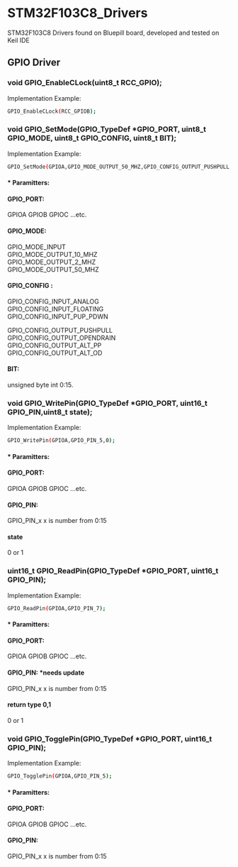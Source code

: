 # STM32F103C8_Drivers
STM32F103C8 Drivers found on Bluepill board, developed and tested on Keil IDE

## GPIO Driver 

### void GPIO_EnableCLock(uint8_t RCC_GPIO);
Implementation Example:
```sh
GPIO_EnableCLock(RCC_GPIOB);
```

### void GPIO_SetMode(GPIO_TypeDef *GPIO_PORT, uint8_t GPIO_MODE, uint8_t GPIO_CONFIG, uint8_t BIT);
Implementation Example:
```sh
GPIO_SetMode(GPIOA,GPIO_MODE_OUTPUT_50_MHZ,GPIO_CONFIG_OUTPUT_PUSHPULL,5);
```
#### * Paramitters:

#### GPIO_PORT:

GPIOA 
GPIOB
GPIOC
...etc.

#### GPIO_MODE:

GPIO_MODE_INPUT                  
GPIO_MODE_OUTPUT_10_MHZ        		
GPIO_MODE_OUTPUT_2_MHZ         		
GPIO_MODE_OUTPUT_50_MHZ

#### GPIO_CONFIG :

GPIO_CONFIG_INPUT_ANALOG 		   	  
GPIO_CONFIG_INPUT_FLOATING		   
GPIO_CONFIG_INPUT_PUP_PDWN		

GPIO_CONFIG_OUTPUT_PUSHPULL        
GPIO_CONFIG_OUTPUT_OPENDRAIN     
GPIO_CONFIG_OUTPUT_ALT_PP         
GPIO_CONFIG_OUTPUT_ALT_OD         

#### BIT:
unsigned byte int 0:15. 
	

### void GPIO_WritePin(GPIO_TypeDef *GPIO_PORT, uint16_t GPIO_PIN,uint8_t state);
Implementation Example:
```sh
GPIO_WritePin(GPIOA,GPIO_PIN_5,0);
```
#### * Paramitters:

#### GPIO_PORT:

GPIOA 
GPIOB
GPIOC
...etc.

#### GPIO_PIN:

GPIO_PIN_x   x is number from 0:15

#### state
0 or 1

### uint16_t GPIO_ReadPin(GPIO_TypeDef *GPIO_PORT, uint16_t GPIO_PIN);

Implementation Example:
```sh
GPIO_ReadPin(GPIOA,GPIO_PIN_7);
```
#### * Paramitters:

#### GPIO_PORT:

GPIOA 
GPIOB
GPIOC
...etc.

#### GPIO_PIN: *needs update

GPIO_PIN_x   x is number from 0:15

#### return type 0,1
0 or 1


### void GPIO_TogglePin(GPIO_TypeDef *GPIO_PORT, uint16_t GPIO_PIN);
Implementation Example:
```sh
GPIO_TogglePin(GPIOA,GPIO_PIN_5);
```
#### * Paramitters:

#### GPIO_PORT:

GPIOA 
GPIOB
GPIOC
...etc.

#### GPIO_PIN:

GPIO_PIN_x   x is number from 0:15

